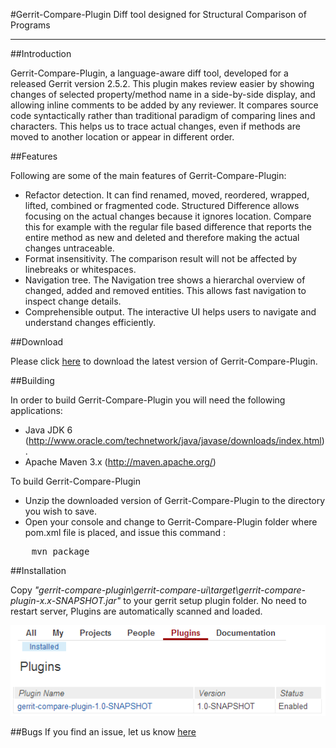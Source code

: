 #Gerrit-Compare-Plugin
Diff tool designed for Structural Comparison of Programs

-------------------------

##Introduction

 Gerrit-Compare-Plugin, a language-aware diff tool, developed for a released Gerrit version 2.5.2. This plugin makes review easier by showing changes of selected property/method name in a side-by-side display, and allowing inline comments to be added by any reviewer. It compares source code  syntactically rather than traditional paradigm of comparing lines and characters. This helps us to trace actual changes, even if methods are moved to another location or appear in different order.


##Features

 Following are some of the main features of Gerrit-Compare-Plugin:

- Refactor detection. It can find renamed, moved, reordered, wrapped, lifted, combined or fragmented code. Structured Difference allows focusing on the actual changes because it ignores location. Compare this for example with the regular file based difference that reports the entire method as new and deleted and therefore making the actual changes untraceable.
- Format insensitivity. The comparison result will not be affected by linebreaks or whitespaces.
- Navigation tree. The Navigation tree shows a hierarchal overview of changed, added and removed entities. This allows fast navigation to inspect change details.
- Comprehensible output. The interactive UI helps users to navigate and understand changes efficiently.


##Download

Please click [here](https://github.com/amitanjani/gerrit-compare-plugin/archive/master.zip) to download the latest version of Gerrit-Compare-Plugin.


##Building

In order to build Gerrit-Compare-Plugin you will need the following applications:

- Java JDK 6 (http://www.oracle.com/technetwork/java/javase/downloads/index.html).
- Apache Maven 3.x (http://maven.apache.org/)

To build Gerrit-Compare-Plugin
- Unzip the downloaded version of Gerrit-Compare-Plugin to the directory you wish to save.
- Open your console and change to Gerrit-Compare-Plugin folder where pom.xml file is placed, and issue this command :

<pre>
    mvn package
</pre>


##Installation

Copy *"gerrit-compare-plugin\gerrit-compare-ui\target\gerrit-compare-plugin-x.x-SNAPSHOT.jar"* to your gerrit setup plugin folder. No need to restart server, Plugins are automatically scanned and loaded.

![Alt text](GerritPluginList.png "Gerrit Plugins")


##Bugs
If you find an issue, let us know [here](https://github.com/sans-sense/GerritStructuralComparatorPlugin/issues?page=1&state=open) 


